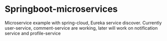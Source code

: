 # Springboot-microservices
Microservice example with spring-cloud, Eureka service discover. Currently user-service, comment-service are working, later will work on notification service and profile-service
